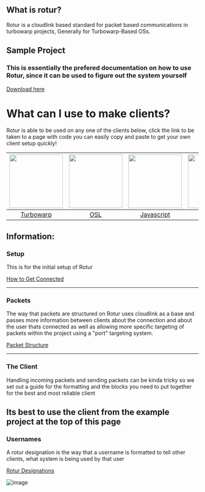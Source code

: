 ## What is rotur?

Rotur is a cloudlink based standard for packet based communications in turbowarp projects, Generally for Turbowarp-Based OSs.

## Sample Project

### This is essentially the prefered documentation on how to use Rotur, since it can be used to figure out the system yourself
[Download here](https://raw.githubusercontent.com/RoturTW/main/main/Implementations/SCRATCH/Rotur_Example_Project.sb3)

# What can I use to make clients?

Rotur is able to be used on any one of the clients below, click the link to be taken to a page with code you can easily copy and paste to get your own client setup quickly!

| <img src="https://avatars.githubusercontent.com/u/67349469?s=200&v=4" width="140px"> | <img src="https://raw.githubusercontent.com/Mistium/Origin-OS/main/Resources/origin-logo-new.png" width="140px"> | <img src="https://upload.wikimedia.org/wikipedia/commons/thumb/6/6a/JavaScript-logo.png/600px-JavaScript-logo.png" width="140px"> | <img src="https://upload.wikimedia.org/wikipedia/commons/thumb/c/c3/Python-logo-notext.svg/1869px-Python-logo-notext.png" width="140px"> |  <img src="https://upload.wikimedia.org/wikipedia/commons/c/cf/Lua-Logo.svg" width="140px"> | <img src="https://upload.wikimedia.org/wikipedia/commons/thumb/b/bd/Logo_C_sharp.svg/1200px-Logo_C_sharp.svg.png" width="140px"> | <img src="https://github.com/user-attachments/assets/e9bbcda4-82dc-4147-b87c-06fdb7bf775b" width="140px"> |
|:----------------------------------------------------------------:|:-------------------------------------------------------------------:|:-------------------------------------------------------------------:|:----------------------------------------------------------:|:----------------------------------------------------------:|:----------------------------------------------------------:|:----------------------------------------------------------:|
|[Turbowarp](https://github.com/RoturTW/main/tree/main/Implementations/SCRATCH)|       [OSL](https://github.com/RoturTW/main/tree/main/Implementations/OSL)      |   [Javascript](https://github.com/RoturTW/main/tree/main/Implementations/JS)    | [Python](https://github.com/RoturTW/main/tree/main/Implementations/PY) |      [LUA](https://github.com/RoturTW/main/tree/main/Implementations/LUA) | [CS](https://github.com/RoturTW/main/tree/main/Implementations/CS) | [JAVA](https://github.com/RoturTW/main/tree/main/Implementations/JAVA) |

## Information:

### Setup
This is for the initial setup of Rotur

[How to Get Connected](https://github.com/RoturTW/main/wiki/Connecting-to-Rotur)

---

### Packets
The way that packets are structured on Rotur uses cloudlink as a base and passes more information between clients about the connection and about the user thats connected as well as allowing more specific targeting of packets within the project using a "port" targeting system.

[Packet Structure](https://github.com/RoturTW/main/wiki/Packet-Structure)

---
### The Client
Handling incoming packets and sending packets can be kinda tricky so we set out a guide for the formatting and the blocks you need to put together for the best and most reliable client

Its best to use the client from the example project at the top of this page
---
### Usernames
A rotur designation is the way that a username is formatted to tell other clients, what system is being used by that user

[Rotur Designations](https://github.com/RoturTW/main/wiki/Rotur-Designations)

![image](https://github.com/user-attachments/assets/e9bbcda4-82dc-4147-b87c-06fdb7bf775b)
